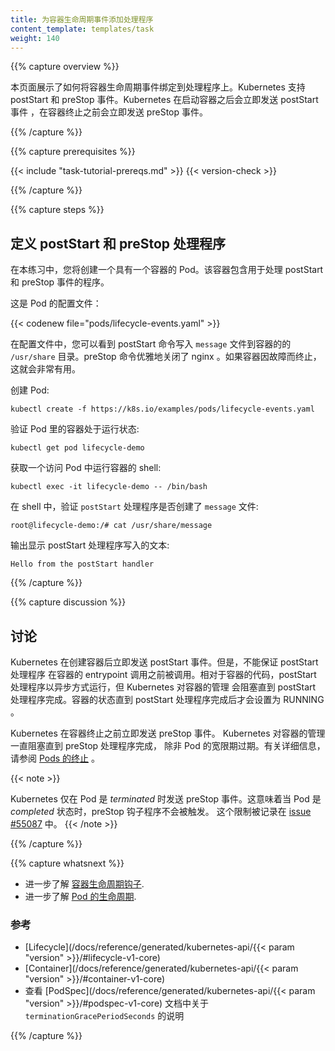 ```yaml
---
title: 为容器生命周期事件添加处理程序
content_template: templates/task
weight: 140
---
```

<!--
{{% capture overview %}}

This page shows how to attach handlers to Container lifecycle events. Kubernetes supports
the postStart and preStop events. Kubernetes sends the postStart event immediately
after a Container is started, and it sends the preStop event immediately before the
Container is terminated.

{{% /capture %}}
-->

{{% capture overview %}}

本页面展示了如何将容器生命周期事件绑定到处理程序上。Kubernetes 支持 postStart 和 preStop 事件。Kubernetes 在启动容器之后会立即发送 postStart 事件
，在容器终止之前会立即发送 preStop 事件。

{{% /capture %}}

{{% capture prerequisites %}}

{{< include "task-tutorial-prereqs.md" >}} {{< version-check >}}

{{% /capture %}}

{{% capture steps %}}

<!--
## Define postStart and preStop handlers

In this exercise, you create a Pod that has one Container. The Container has handlers
for the postStart and preStop events.

Here is the configuration file for the Pod:
-->

## 定义 postStart 和 preStop 处理程序

在本练习中，您将创建一个具有一个容器的 Pod。该容器包含用于处理 postStart 和 preStop 事件的程序。

这是 Pod 的配置文件：

{{< codenew file="pods/lifecycle-events.yaml" >}}

<!--
In the configuration file, you can see that the postStart command writes a `message`
file to the Container's `/usr/share` directory. The preStop command shuts down
nginx gracefully. This is helpful if the Container is being terminated because of a failure.
-->
在配置文件中，您可以看到 postStart 命令写入 `message` 文件到容器的的 `/usr/share` 目录。preStop 命令优雅地关闭了 nginx 。如果容器因故障而终止，这就会非常有用。

<!--
Create the Pod:

    kubectl create -f https://k8s.io/examples/pods/lifecycle-events.yaml
-->
创建 Pod:

    kubectl create -f https://k8s.io/examples/pods/lifecycle-events.yaml

<!--
Verify that the Container in the Pod is running:

    kubectl get pod lifecycle-demo
-->
验证 Pod 里的容器处于运行状态:

    kubectl get pod lifecycle-demo

<!--
Get a shell into the Container running in your Pod:

    kubectl exec -it lifecycle-demo -- /bin/bash
-->

获取一个访问 Pod 中运行容器的 shell:

    kubectl exec -it lifecycle-demo -- /bin/bash

<!--
In your shell, verify that the `postStart` handler created the `message` file:

    root@lifecycle-demo:/# cat /usr/share/message
-->
在 shell 中，验证 `postStart` 处理程序是否创建了 `message` 文件:

    root@lifecycle-demo:/# cat /usr/share/message
<!---
The output shows the text written by the postStart handler:

    Hello from the postStart handler
-->
输出显示 postStart 处理程序写入的文本:

    Hello from the postStart handler

{{% /capture %}}

{{% capture discussion %}}

<!--
## Discussion

Kubernetes sends the postStart event immediately after the Container is created.
There is no guarantee, however, that the postStart handler is called before
the Container's entrypoint is called. The postStart handler runs asynchronously
relative to the Container's code, but Kubernetes' management of the container
blocks until the postStart handler completes. The Container's status is not
set to RUNNING until the postStart handler completes.
-->

## 讨论

Kubernetes 在创建容器后立即发送 postStart 事件。但是，不能保证 postStart 处理程序
在容器的 entrypoint 调用之前被调用。相对于容器的代码，postStart 处理程序以异步方式运行，但 Kubernetes 对容器的管理
会阻塞直到 postStart 处理程序完成。容器的状态直到 postStart 处理程序完成后才会设置为 RUNNING 。

<!--
Kubernetes sends the preStop event immediately before the Container is terminated.
Kubernetes' management of the Container blocks until the preStop handler completes,
unless the Pod's grace period expires. For more details, see
[Termination of Pods](/docs/user-guide/pods/#termination-of-pods).
-->
Kubernetes 在容器终止之前立即发送 preStop 事件。
Kubernetes 对容器的管理一直阻塞直到 preStop 处理程序完成， 除非 Pod 的宽限期过期。有关详细信息，请参阅
[Pods 的终止](/docs/user-guide/pods/#termination-of-pods) 。

{{< note >}}
<!--
Kubernetes only sends the preStop event when a Pod is *terminated*.
This means that the preStop hook is not invoked when the Pod is *completed*. 
This limitation is tracked in [issue #55087](https://github.com/kubernetes/kubernetes/issues/55807).
-->
Kubernetes 仅在 Pod 是 *terminated* 时发送 preStop 事件。这意味着当 Pod 是 *completed* 状态时，preStop 钩子程序不会被触发。
这个限制被记录在 [issue #55087](https://github.com/kubernetes/kubernetes/issues/55807) 中。
{{< /note >}}

{{% /capture %}}


{{% capture whatsnext %}}

<!--
* Learn more about [Container lifecycle hooks](/docs/concepts/containers/container-lifecycle-hooks/).
* Learn more about the [lifecycle of a Pod](/docs/concepts/workloads/pods/pod-lifecycle/).
-->

* 进一步了解 [容器生命周期钩子](/docs/concepts/containers/container-lifecycle-hooks/).
* 进一步了解 [Pod 的生命周期](/docs/concepts/workloads/pods/pod-lifecycle/).

<!--
### Reference

* [Lifecycle](/docs/reference/generated/kubernetes-api/{{< param "version" >}}/#lifecycle-v1-core)
* [Container](/docs/reference/generated/kubernetes-api/{{< param "version" >}}/#container-v1-core)
* See `terminationGracePeriodSeconds` in [PodSpec](/docs/reference/generated/kubernetes-api/{{< param "version" >}}/#podspec-v1-core)
-->

### 参考

* [Lifecycle](/docs/reference/generated/kubernetes-api/{{< param "version" >}}/#lifecycle-v1-core)
* [Container](/docs/reference/generated/kubernetes-api/{{< param "version" >}}/#container-v1-core)
* 查看 [PodSpec](/docs/reference/generated/kubernetes-api/{{< param "version" >}}/#podspec-v1-core) 文档中关于 `terminationGracePeriodSeconds` 的说明

{{% /capture %}}
